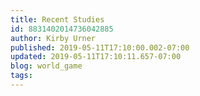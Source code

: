 ```yaml
---
title: Recent Studies
id: 8831402014736042885
author: Kirby Urner
published: 2019-05-11T17:10:00.002-07:00
updated: 2019-05-11T17:10:11.657-07:00
blog: world_game
tags: 
---
```


